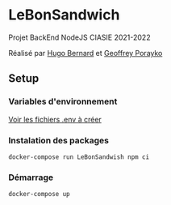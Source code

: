 # LeBonSandwich
Projet BackEnd NodeJS CIASIE 2021-2022

Réalisé par [Hugo Bernard](https://github.com/Tenebrosful) et [Geoffrey Porayko](https://github.com/GeoffreyPorayko)

## Setup

### Variables d'environnement

[Voir les fichiers .env à créer](./config/README.md)

### Instalation des packages

`docker-compose run LeBonSandwish npm ci`

### Démarrage

`docker-compose up`